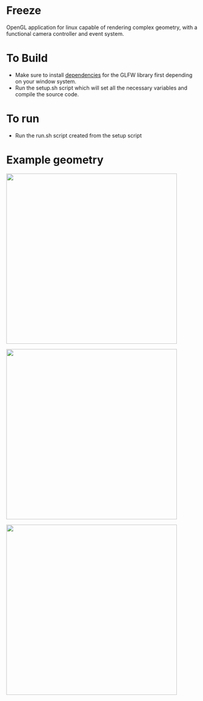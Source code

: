 # Freeze
OpenGL application for linux capable of rendering complex geometry, with a functional camera controller and event system.
# To Build
* Make sure to install <a href="https://www.glfw.org/docs/latest/compile.html#compile_deps">dependencies</a> for the GLFW library first depending on your window system.
* Run the setup.sh script which will set all the necessary variables and compile the source code.
# To run
* Run the run.sh script created from the setup script
# Example geometry
<p>
<img src="https://github.com/alexorfanoud/Freeze/blob/master/md/gifs/ripple_highres_final.gif" width="450" height="450" />
</p>
<p>
<img src="https://github.com/alexorfanoud/Freeze/blob/master/md/gifs/ripple.gif" width="450" height="450" />
</p>
<p>
<img src="https://github.com/alexorfanoud/Freeze/blob/master/md/gifs/rotate_cos_cube_final.gif" width="450" height="450" />
</p>
